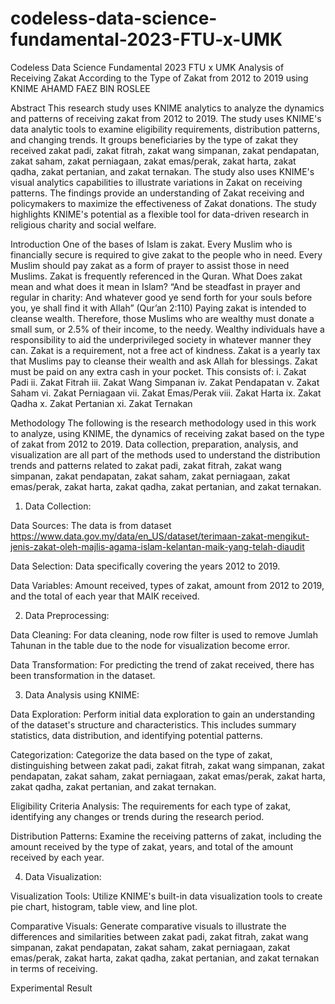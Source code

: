 # codeless-data-science-fundamental-2023-FTU-x-UMK
Codeless Data Science Fundamental 2023 FTU x UMK
Analysis of Receiving Zakat According to the Type of Zakat from 2012 to 2019 using KNIME
AHAMD FAEZ BIN ROSLEE


Abstract
This research study uses KNIME analytics to analyze the dynamics and patterns of receiving zakat from 2012 to 2019. The study uses KNIME's data analytic tools to examine eligibility requirements, distribution patterns, and changing trends. It groups beneficiaries by the type of zakat they received zakat padi, zakat fitrah, zakat wang simpanan, zakat pendapatan, zakat saham, zakat perniagaan, zakat emas/perak, zakat harta, zakat qadha, zakat pertanian, and zakat ternakan. The study also uses KNIME's visual analytics capabilities to illustrate variations in Zakat on receiving patterns. The findings provide an understanding of Zakat receiving and policymakers to maximize the effectiveness of Zakat donations. The study highlights KNIME's potential as a flexible tool for data-driven research in religious charity and social welfare. 


Introduction
One of the bases of Islam is zakat. Every Muslim who is financially secure is required to give zakat to the people who in need. Every Muslim should pay zakat as a form of prayer to assist those in need Muslims. Zakat is frequently referenced in the Quran. What Does zakat mean and what does it mean in Islam? 
“And be steadfast in prayer and regular in charity: And whatever good ye send forth for your souls before you, ye shall find it with Allah” (Qur’an 2:110)
Paying zakat is intended to cleanse wealth. Therefore, those Muslims who are wealthy must donate a small sum, or 2.5% of their income, to the needy. Wealthy individuals have a responsibility to aid the underprivileged society in whatever manner they can. Zakat is a requirement, not a free act of kindness. Zakat is a yearly tax that Muslims pay to cleanse their wealth and ask Allah for blessings.
Zakat must be paid on any extra cash in your pocket. This consists of: 
i.	Zakat Padi
ii.	Zakat Fitrah
iii.	Zakat Wang Simpanan
iv.	Zakat Pendapatan
v.	Zakat Saham
vi.	Zakat Perniagaan
vii.	Zakat Emas/Perak
viii.	Zakat Harta
ix.	Zakat Qadha
x.	Zakat Pertanian
xi.	Zakat Ternakan


Methodology
The following is the research methodology used in this work to analyze, using KNIME, the dynamics of receiving zakat based on the type of zakat from 2012 to 2019. Data collection, preparation, analysis, and visualization are all part of the methods used to understand the distribution trends and patterns related to zakat padi, zakat fitrah, zakat wang simpanan, zakat pendapatan, zakat saham, zakat perniagaan, zakat emas/perak, zakat harta, zakat qadha, zakat pertanian, and zakat ternakan.
1. Data Collection:

Data Sources: The data is from dataset https://www.data.gov.my/data/en_US/dataset/terimaan-zakat-mengikut-jenis-zakat-oleh-majlis-agama-islam-kelantan-maik-yang-telah-diaudit 

Data Selection: Data specifically covering the years 2012 to 2019.

Data Variables: Amount received, types of zakat, amount from 2012 to 2019, and the total of each year that MAIK received.

2. Data Preprocessing:

Data Cleaning: For data cleaning, node row filter is used to remove Jumlah Tahunan in the table due to the node for visualization become error.

Data Transformation: For predicting the trend of zakat received, there has been transformation in the dataset. 

3. Data Analysis using KNIME:

Data Exploration: Perform initial data exploration to gain an understanding of the dataset's structure and characteristics. This includes summary statistics, data distribution, and identifying potential patterns.

Categorization: Categorize the data based on the type of zakat, distinguishing between zakat padi, zakat fitrah, zakat wang simpanan, zakat pendapatan, zakat saham, zakat perniagaan, zakat emas/perak, zakat harta, zakat qadha, zakat pertanian, and zakat ternakan.

Eligibility Criteria Analysis: The requirements for each type of zakat, identifying any changes or trends during the research period.

Distribution Patterns: Examine the receiving patterns of zakat, including the amount received by the type of zakat, years, and total of the amount received by each year.

4. Data Visualization:

Visualization Tools: Utilize KNIME's built-in data visualization tools to create pie chart, histogram, table view, and line plot.

Comparative Visuals: Generate comparative visuals to illustrate the differences and similarities between zakat padi, zakat fitrah, zakat wang simpanan, zakat pendapatan, zakat saham, zakat perniagaan, zakat emas/perak, zakat harta, zakat qadha, zakat pertanian, and zakat ternakan in terms of receiving.

Experimental Result
